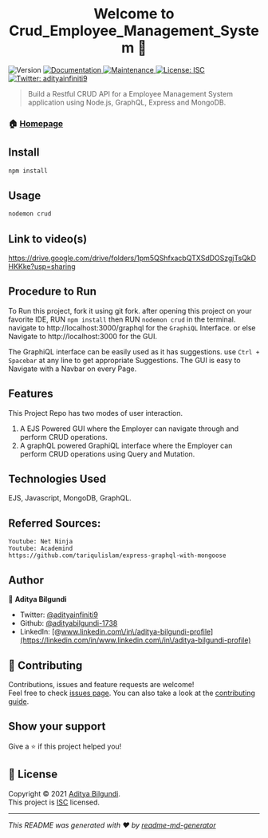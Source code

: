 <h1 align="center">Welcome to Crud_Employee_Management_System 👋</h1>
<p>
  <img alt="Version" src="https://img.shields.io/badge/version-1.0.0-blue.svg?cacheSeconds=2592000" />
  <a href="https://github.com/adityabilgundi-1738/crud_api#readme" target="_blank">
    <img alt="Documentation" src="https://img.shields.io/badge/documentation-yes-brightgreen.svg" />
  </a>
  <a href="https://github.com/adityabilgundi-1738/crud_api/graphs/commit-activity" target="_blank">
    <img alt="Maintenance" src="https://img.shields.io/badge/Maintained%3F-yes-green.svg" />
  </a>
  <a href="https://github.com/adityabilgundi-1738/crud_api/blob/master/LICENSE" target="_blank">
    <img alt="License: ISC" src="https://img.shields.io/github/license/adityabilgundi-1738/Crud_Employee_Management_System" />
  </a>
  <a href="https://twitter.com/adityainfiniti9" target="_blank">
    <img alt="Twitter: adityainfiniti9" src="https://img.shields.io/twitter/follow/adityainfiniti9.svg?style=social" />
  </a>
</p>

> Build a Restful CRUD API for a Employee Management System application using Node.js, GraphQL, Express and MongoDB.

### 🏠 [Homepage](https://github.com/adityabilgundi-1738/crud_api#readme)

## Install

```sh
npm install
```

## Usage

```sh
nodemon crud
```
## Link to video(s)
https://drive.google.com/drive/folders/1pm5QShfxacbQTXSdDOSzgjTsQkDHKKke?usp=sharing

## Procedure to Run
To Run this project, fork it using git fork.
after opening this project on your favorite IDE, RUN `npm install` then RUN `nodemon crud` in the terminal.
navigate to http://localhost:3000/graphql for the `GraphiQL` Interface.
or else Navigate to http://localhost:3000 for the GUI.

The GraphiQL interface can be easily used as it has suggestions.
use `Ctrl + Spacebar` at any line to get appropriate Suggestions.
The GUI is easy to Navigate with a Navbar on every Page.

## Features
This Project Repo has two modes of user interaction.

1. A EJS Powered GUI where the Employer can navigate through and perform CRUD operations.
2. A graphQL powered GraphiQL interface where the Employer can perform CRUD operations using Query and Mutation.


## Technologies Used
EJS, Javascript, MongoDB, GraphQL. 

## Referred Sources:
```
Youtube: Net Ninja
Youtube: Academind
https://github.com/tariqulislam/express-graphql-with-mongoose
```

## Author

👤 **Aditya Bilgundi**

* Twitter: [@adityainfiniti9](https://twitter.com/adityainfiniti9)
* Github: [@adityabilgundi-1738](https://github.com/adityabilgundi-1738)
* LinkedIn: [@www.linkedin.com\/in\/aditya-bilgundi-profile](https://linkedin.com/in/www.linkedin.com\/in\/aditya-bilgundi-profile)

## 🤝 Contributing

Contributions, issues and feature requests are welcome!<br />Feel free to check [issues page](https://github.com/adityabilgundi-1738/crud_api/issues). You can also take a look at the [contributing guide](https://github.com/adityabilgundi-1738/crud_api/blob/master/CONTRIBUTING.md).

## Show your support

Give a ⭐️ if this project helped you!

## 📝 License

Copyright © 2021 [Aditya Bilgundi](https://github.com/adityabilgundi-1738).<br />
This project is [ISC](https://github.com/adityabilgundi-1738/crud_api/blob/master/LICENSE) licensed.

***
_This README was generated with ❤️ by [readme-md-generator](https://github.com/kefranabg/readme-md-generator)_
